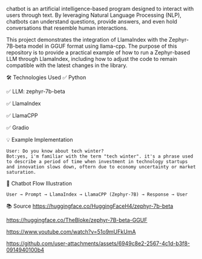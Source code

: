 chatbot is an artificial intelligence-based program designed to interact with users through text. By leveraging Natural Language Processing (NLP), chatbots can understand questions, provide answers, and even hold conversations that resemble human interactions.

This project demonstrates the integration of LlamaIndex with the Zephyr-7B-beta model in GGUF format using llama-cpp.
The purpose of this repository is to provide a practical example of how to run a Zephyr-based LLM through LlamaIndex, including how to adjust the code to remain compatible with the latest changes in the library.

🛠️ Technologies Used
✅ Python 

✅ LLM: zephyr-7b-beta 

✅ LlamaIndex  

✅ LlamaCPP 

✅ Gradio  


💡 Example Implementation
````
User: Do you know about tech winter? 
Bot:yes, i'm familiar with the term "tech winter". it's a phrase used to describe a period of time when investment in technology startups and innovation slows down, oftern due to economy uncertainty or market saturation.
````
🔄 Chatbot Flow Illustration
````
User → Prompt → LlamaIndex → LlamaCPP (Zephyr-7B) → Response → User
````
📚 Source 
https://huggingface.co/HuggingFaceH4/zephyr-7b-beta 

https://huggingface.co/TheBloke/zephyr-7B-beta-GGUF 

https://www.youtube.com/watch?v=51o9mUFkUmA 


https://github.com/user-attachments/assets/6949c8e2-2567-4c1d-b3f8-0914940100b4
